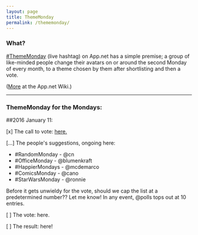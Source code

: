 ```yaml
---
layout: page
title: ThemeMonday
permalink: /thememonday/
---
```


### What?

[\#ThemeMonday](https://alpha.app.net/hashtags/thememonday) (live hashtag) on App.net has a simple premise; a group of like-minded people change their avatars on or around the second Monday of every month, to a theme chosen by them after shortlisting and then a vote.

([More](http://appdotnetwiki.net/w/index.php?title=ThemeMonday) at the App.net Wiki.)

---

### ThemeMonday for the Mondays:

##2016 January 11:

[x] The call to vote: [here.](http://bazbt3.github.io/2016/01/04/thememonday-call/)

[…] The people's suggestions, ongoing here:

* \#RandomMonday - @cn    
* \#OfficeMonday - @blumenkraft
* \#HappierMondays - @mcdemarco
* \#ComicsMonday - @cano
* \#StarWarsMonday - @ronnie

Before it gets unwieldy for the vote, should we cap the list at a predetermined number??  Let me know!  In any event, @polls tops out at 10 entries.

[ ] The vote: here.

[ ] The result: here!
